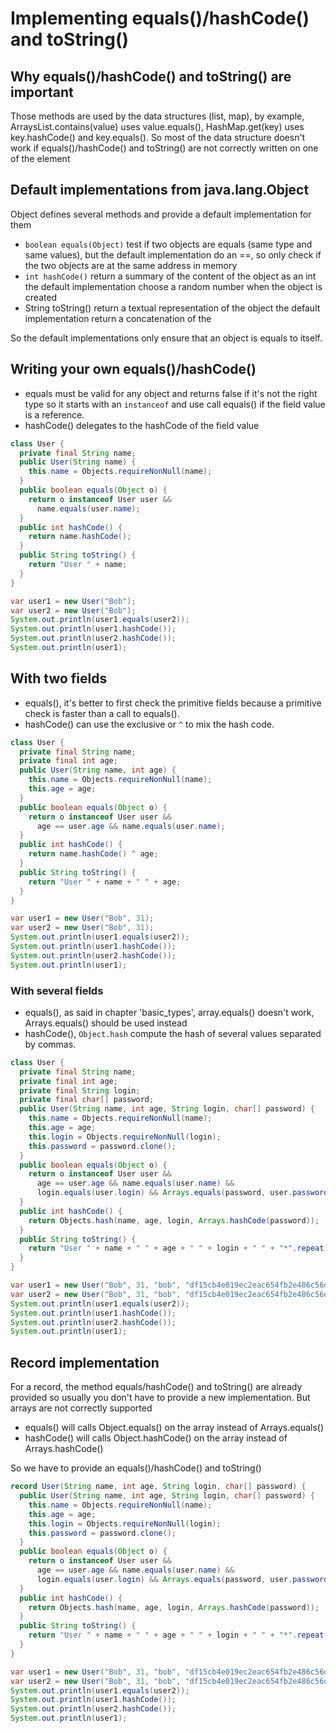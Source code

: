 
# Implementing equals()/hashCode() and toString()

## Why equals()/hashCode() and toString() are important
Those methods are used by the data structures (list, map), by example,
ArraysList.contains(value) uses value.equals(), HashMap.get(key) uses
key.hashCode() and key.equals(). So most of the data structure doesn't
work if equals()/hashCode() and toString() are not correctly written on
one of the element


## Default implementations from java.lang.Object
Object defines several methods and provide a default implementation for them
- `boolean equals(Object)`
  test if two objects are equals (same type and same values), but
  the default implementation do an ==, so only check if the two objects are at
  the same address in memory
- `int hashCode()`
  return a summary of the content of the object as an int
  the default implementation choose a random number when the object is created
- String toString()
  return a textual representation of the object
  the default implementation return a concatenation of the 

So the default implementations only ensure that an object is equals to itself.


## Writing your own equals()/hashCode()
- equals must be valid for any object and returns false if it's not the right type
  so it starts with an `instanceof` and use call equals() if the field value
  is a reference.
- hashCode() delegates to the hashCode of the field value
```java
class User {
  private final String name;
  public User(String name) {
    this.name = Objects.requireNonNull(name);
  }
  public boolean equals(Object o) {
    return o instanceof User user &&
      name.equals(user.name);
  }
  public int hashCode() {
    return name.hashCode();
  }
  public String toString() {
    return "User " + name;
  }
}
```

```java
var user1 = new User("Bob");
var user2 = new User("Bob");
System.out.println(user1.equals(user2));
System.out.println(user1.hashCode());
System.out.println(user2.hashCode());
System.out.println(user1);
```


## With two fields
- equals(), it's better to first check the primitive fields because a primitive check is faster
  than a call to equals(). 
- hashCode() can use the exclusive or `^` to mix the hash code.
```java
class User {
  private final String name;
  private final int age;
  public User(String name, int age) {
    this.name = Objects.requireNonNull(name);
    this.age = age;
  }
  public boolean equals(Object o) {
    return o instanceof User user &&
      age == user.age && name.equals(user.name);
  }
  public int hashCode() {
    return name.hashCode() ^ age;
  }
  public String toString() {
    return "User " + name + " " + age;
  }
}
```

```java
var user1 = new User("Bob", 31);
var user2 = new User("Bob", 31);
System.out.println(user1.equals(user2));
System.out.println(user1.hashCode());
System.out.println(user2.hashCode());
System.out.println(user1);
```


### With several fields
- equals(), as said in chapter 'basic_types', array.equals() doesn't work,
  Arrays.equals() should be used instead
- hashCode(), `Object.hash` compute the hash of several values separated by commas. 
```java
class User {
  private final String name;
  private final int age;
  private final String login;
  private final char[] password;
  public User(String name, int age, String login, char[] password) {
    this.name = Objects.requireNonNull(name);
    this.age = age;
    this.login = Objects.requireNonNull(login);
    this.password = password.clone();
  }
  public boolean equals(Object o) {
    return o instanceof User user &&
      age == user.age && name.equals(user.name) &&
      login.equals(user.login) && Arrays.equals(password, user.password);
  }
  public int hashCode() {
    return Objects.hash(name, age, login, Arrays.hashCode(password));
  }
  public String toString() {
    return "User " + name + " " + age + " " + login + " " + "*".repeat(password.length);
  }
}
```

```java
var user1 = new User("Bob", 31, "bob", "df15cb4e019ec2eac654fb2e486c56df285c8c7b".toCharArray());
var user2 = new User("Bob", 31, "bob", "df15cb4e019ec2eac654fb2e486c56df285c8c7b".toCharArray());
System.out.println(user1.equals(user2));
System.out.println(user1.hashCode());
System.out.println(user2.hashCode());
System.out.println(user1);
```


## Record implementation

For a record, the method equals/hashCode() and toString() are already provided
so usually you don't have to provide a new implementation.
But arrays are not correctly supported
- equals() will calls Object.equals() on the array instead of Arrays.equals()
- hashCode() will calls Object.hashCode() on the array instead of Arrays.hashCode()

So we have to provide an equals()/hashCode() and toString()
```java
record User(String name, int age, String login, char[] password) {
  public User(String name, int age, String login, char[] password) {
    this.name = Objects.requireNonNull(name);
    this.age = age;
    this.login = Objects.requireNonNull(login);
    this.password = password.clone();
  }
  public boolean equals(Object o) {
    return o instanceof User user &&
      age == user.age && name.equals(user.name) &&
      login.equals(user.login) && Arrays.equals(password, user.password);
  }
  public int hashCode() {
    return Objects.hash(name, age, login, Arrays.hashCode(password));
  }
  public String toString() {
    return "User " + name + " " + age + " " + login + " " + "*".repeat(password.length);
  }
}
```

```java
var user1 = new User("Bob", 31, "bob", "df15cb4e019ec2eac654fb2e486c56df285c8c7b".toCharArray());
var user2 = new User("Bob", 31, "bob", "df15cb4e019ec2eac654fb2e486c56df285c8c7b".toCharArray());
System.out.println(user1.equals(user2));
System.out.println(user1.hashCode());
System.out.println(user2.hashCode());
System.out.println(user1);
```

